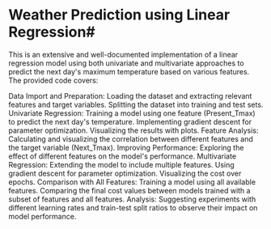 # Weather Prediction using Linear Regression#

This is an extensive and well-documented implementation of a linear regression model using both univariate and multivariate approaches to predict the next day's maximum temperature based on various features. The provided code covers:

Data Import and Preparation:
Loading the dataset and extracting relevant features and target variables.
Splitting the dataset into training and test sets.
Univariate Regression:
Training a model using one feature (Present_Tmax) to predict the next day's temperature.
Implementing gradient descent for parameter optimization.
Visualizing the results with plots.
Feature Analysis:
Calculating and visualizing the correlation between different features and the target variable (Next_Tmax).
Improving Performance:
Exploring the effect of different features on the model's performance.
Multivariate Regression:
Extending the model to include multiple features.
Using gradient descent for parameter optimization.
Visualizing the cost over epochs.
Comparison with All Features:
Training a model using all available features.
Comparing the final cost values between models trained with a subset of features and all features.
Analysis:
Suggesting experiments with different learning rates and train-test split ratios to observe their impact on model performance.
